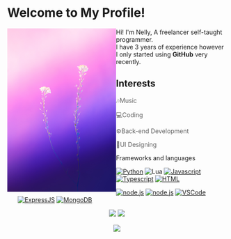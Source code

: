 # Welcome to My Profile!
<p float="left">
  <img src='https://github.com/KILLXRX/KILLXRX/blob/main/flowers.jpg' width='250' align="left">
  <p float="left">
 
  Hi! I'm Nelly, A freelancer self-taught programmer.<br>
  I have 3 years of experience however I only started using **GitHub** very recently.<br>
  ## Interests
> 🎶Music
> 
> 💻Coding
>
> ⚙️Back-end Development
> 
> 🎨UI Designing
</p>
<p>
  Frameworks and languages<br>
  <ul>
    <a href="https://es.reactjs.org/"><img src='https://img.shields.io/badge/python-3670A0?style=flat&logo=python&logoColor=ffdd54' alt="Python"></a>
    <a herf ="#"><img src="https://img.shields.io/badge/lua-%232C2D72.svg?&style=flat&logo=lua&logoColor=white" alt="Lua"></a>
    <a href="#"><img src='https://img.shields.io/badge/Javascript-%23323330.svg?style=flat&logo=javascript&logoColor=%23F7DF1E' alt="Javascript"></a>
    <a href="#"><img src='https://img.shields.io/badge/Typescript-%23007ACC.svg?style=flat&logo=typescript&logoColor=white' alt="Typescript"></a>
    <a href="#"><img src='https://img.shields.io/badge/html5-%23E34F26.svg?style=flat&logo=html5&logoColor=white' alt="HTML"></a>
  </ul>
  <ul>
    <a href="#"><img src='https://img.shields.io/badge/node.js-6DA55F?style=flat&logo=node.js&logoColor=white' alt="node.js"></a>
    <a href="#"><img src='https://img.shields.io/badge/NPM-%23CB3837.svg?style=flat&logo=npm&logoColor=white' alt="node.js"></a>
    <a href="#"><img src='https://img.shields.io/badge/Visual%20Studio-5C2D91.svg?style=flat&logo=visual-studio&logoColor=white' alt="VSCode"></a>
    <a href="#"><img src='https://img.shields.io/badge/Express.js-%23404d59.svg?style=flat&logo=express&logoColor=%2361DAFB' alt="ExpressJS"></a>
    <a href="#"><img src='https://img.shields.io/badge/MongoDB-%234ea94b.svg?style=flat&logo=mongodb&logoColor=white' alt="MongoDB"></a>
  </ul>
</p>
<p justify-content="space-between" align="center">
  <img height=200 src="https://github-readme-stats.vercel.app/api?username=nellyangelz&theme=jolly&text_color=fc84ec&hide_border=true&bg_color=30,c47cf4,1c1464" />
  <img height=200 src="https://github-readme-stats.vercel.app/api/top-langs/?username=nellyangelz&layout=donut&theme=jolly&text_color=bf6aed&hide_border=true&bg_color=20,1c1464,c47cf4"/>
</p>
<p justify-content="space-between" align="center">
<img align="center" src="https://lanyard.cnrad.dev/api/1124139428265336832?bg=20,1c1464,c47cf4d&borderRadius=5px&hideDiscrim=true&showDisplayName=true&idleMessage=Available" />
</p>
<!--
**NellyAngelz/NellyAngelz** is a ✨ _special_ ✨ repository because its `README.md` (this file) appears on your GitHub profile.

Here are some ideas to get you started:

- 🔭 I’m currently working on ...
- 🌱 I’m currently learning ...
- 👯 I’m looking to collaborate on ...
- 🤔 I’m looking for help with ...
- 💬 Ask me about ...
- 📫 How to reach me: ...
- 😄 Pronouns: ...
- ⚡ Fun fact: ...
-->
